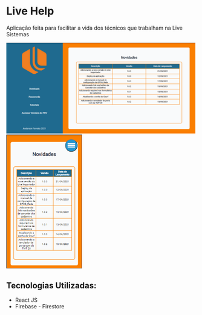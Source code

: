 # Live Help
Aplicação feita para facilitar a vida dos técnicos que trabalham na Live Sistemas

<img src="src/assets/web.png" heigth="500" width="500"> 
<img src="src/assets/mobile.png" heigth="200" width="200">

## Tecnologias Utilizadas:
* React JS
* Firebase - Firestore